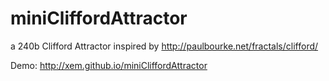 miniCliffordAttractor
===

a 240b Clifford Attractor inspired by http://paulbourke.net/fractals/clifford/

Demo: http://xem.github.io/miniCliffordAttractor
